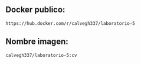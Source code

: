 ## Docker publico:

`https://hub.docker.com/r/calvegh337/laboratorio-5`

## Nombre imagen:

`calvegh337/laboratorio-5:cv`
